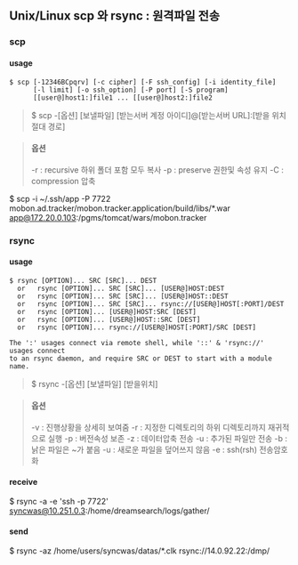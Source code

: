 ## Unix/Linux scp 와 rsync : 원격파일 전송

### scp

#### usage
```
$ scp [-12346BCpqrv] [-c cipher] [-F ssh_config] [-i identity_file]
      [-l limit] [-o ssh_option] [-P port] [-S program]
      [[user@]host1:]file1 ... [[user@]host2:]file2
```
> $ scp -[옵션] [보낼파일] [받는서버 계정 아이디]@[받는서버 URL]:[받을 위치 절대 경로]

>#### 옵션
>-r : recursive 하위 폴더 포함 모두 복사
-p : preserve 권한및 속성 유지
-C : compression 압축

$ scp -i ~/.ssh/app -P 7722 mobon.ad.tracker/mobon.tracker.application/build/libs/*.war app@172.20.0.103:/pgms/tomcat/wars/mobon.tracker

### rsync

#### usage
```
$ rsync [OPTION]... SRC [SRC]... DEST
  or   rsync [OPTION]... SRC [SRC]... [USER@]HOST:DEST
  or   rsync [OPTION]... SRC [SRC]... [USER@]HOST::DEST
  or   rsync [OPTION]... SRC [SRC]... rsync://[USER@]HOST[:PORT]/DEST
  or   rsync [OPTION]... [USER@]HOST:SRC [DEST]
  or   rsync [OPTION]... [USER@]HOST::SRC [DEST]
  or   rsync [OPTION]... rsync://[USER@]HOST[:PORT]/SRC [DEST]

The ':' usages connect via remote shell, while '::' & 'rsync://' usages connect
to an rsync daemon, and require SRC or DEST to start with a module name.
```
> $ rsync -[옵션] [보낼파일] [받을위치]

>#### 옵션
>-v : 진행상황을 상세히 보여줌
-r : 지정한 디렉토리의 하위 디렉토리까지 재귀적으로 실행
-p : 버전속성 보존
-z : 데이터압축 전송
-u : 추가된 파일만 전송
-b : 낡은 파일은 ~가 붙음
-u : 새로운 파일을 덮어쓰지 않음
-e : ssh(rsh) 전송암호화

#### receive
$ rsync -a -e 'ssh -p 7722' syncwas@10.251.0.3:/home/dreamsearch/logs/gather/ 

#### send
$ rsync -az /home/users/syncwas/datas/*.clk rsync://14.0.92.22:/dmp/

